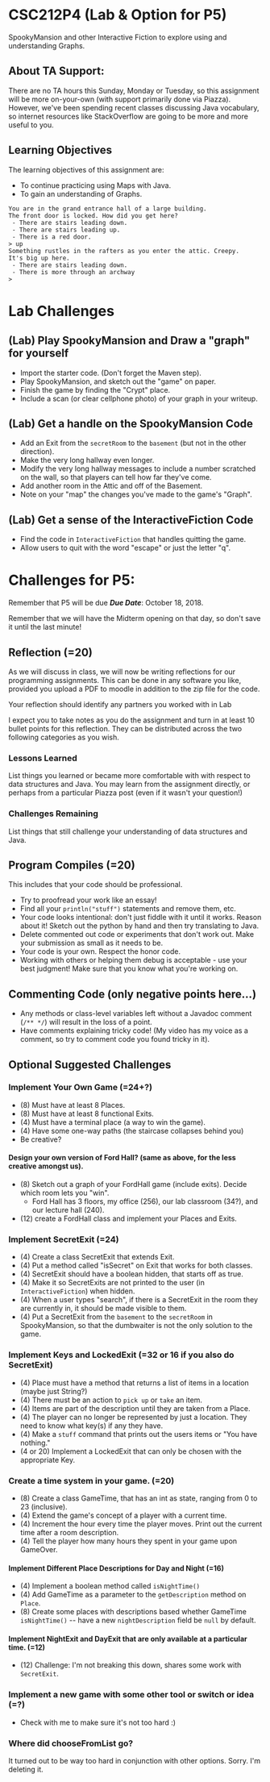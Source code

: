 # CSC212P4 (Lab & Option for P5)

SpookyMansion and other Interactive Fiction to explore using and understanding Graphs.

## About TA Support:
There are no TA hours this Sunday, Monday or Tuesday, so this assignment will be more on-your-own (with support primarily done via Piazza). However, we've been spending recent classes discussing Java vocabulary, so internet resources like StackOverflow are going to be more and more useful to you.

## Learning Objectives
The learning objectives of this assignment are:
 - To continue practicing using Maps with Java.
 - To gain an understanding of Graphs.
 

```
You are in the grand entrance hall of a large building.
The front door is locked. How did you get here?
 - There are stairs leading down.
 - There are stairs leading up.
 - There is a red door.
> up
Something rustles in the rafters as you enter the attic. Creepy.
It's big up here.
 - There are stairs leading down.
 - There is more through an archway
> 
```

# Lab Challenges

## (Lab) Play SpookyMansion and Draw a "graph" for yourself
 - Import the starter code. (Don't forget the Maven step).
 - Play SpookyMansion, and sketch out the "game" on paper.
 - Finish the game by finding the "Crypt" place.
 - Include a scan (or clear cellphone photo) of your graph in your writeup.
 
## (Lab) Get a handle on the SpookyMansion Code
 - Add an Exit from the ``secretRoom`` to the ``basement`` (but not in the other direction).
 - Make the very long hallway even longer.
 - Modify the very long hallway messages to include a number scratched on the wall, so that players can tell how far they've come.
 - Add another room in the Attic and off of the Basement.
 - Note on your "map" the changes you've made to the game's "Graph".

## (Lab) Get a sense of the InteractiveFiction Code
 - Find the code in ``InteractiveFiction`` that handles quitting the game.
 - Allow users to quit with the word "escape" or just the letter "q".


# Challenges for P5:

Remember that P5 will be due ***Due Date***: October 18, 2018.

Remember that we will have the Midterm opening on that day, so don't save it until the last minute!

## Reflection (=20)

As we will discuss in class, we will now be writing reflections for our programming assignments. This can be done in any software you like, provided you upload a PDF to moodle in addition to the zip file for the code.

Your reflection should identify any partners you worked with in Lab

I expect you to take notes as you do the assignment and turn in at least 10 bullet points for this reflection. They can be distributed across the two following categories as you wish.

### Lessons Learned

List things you learned or became more comfortable with with respect to data structures and Java. You may learn from the assignment directly, or perhaps from a particular Piazza post (even if it wasn't your question!)

### Challenges Remaining

List things that still challenge your understanding of data structures and Java.

## Program Compiles (=20)
This includes that your code should be professional. 
- Try to proofread your work like an essay! 
- Find all your ``println("stuff")`` statements and remove them, etc.
- Your code looks intentional: don't just fiddle with it until it works. Reason about it! Sketch out the python by hand and then try translating to Java.
- Delete commented out code or experiments that don't work out. Make your submission as small as it needs to be.
- Your code is your own. Respect the honor code.
- Working with others or helping them debug is acceptable - use your best judgment! Make sure that you know what you're working on.

## Commenting Code (only negative points here...)
 - Any methods or class-level variables left without a Javadoc comment (``/** */``) will result in the loss of a point.
 - Have comments explaining tricky code! (My video has my voice as a comment, so try to comment code you found tricky in it).

## Optional Suggested Challenges

### Implement Your Own Game (=24+?)
 - (8) Must have at least 8 Places.
 - (8) Must have at least 8 functional Exits.
 - (4) Must have a terminal place (a way to win the game).
 - (4) Have some one-way paths (the staircase collapses behind you)
 - Be creative?

#### Design your own version of Ford Hall? (same as above, for the less creative amongst us).
 - (8) Sketch out a graph of your FordHall game (include exits). Decide which room lets you "win".
     - Ford Hall has 3 floors, my office (256), our lab classroom (34?), and our lecture hall (240).
 - (12) create a FordHall class and implement your Places and Exits.


### Implement SecretExit (=24)
 - (4) Create a class SecretExit that extends Exit.
 - (4) Put a method called "isSecret" on Exit that works for both classes.
 - (4) SecretExit should have a boolean hidden, that starts off as true.
 - (4) Make it so SecretExits are not printed to the user (in ``InteractiveFiction``) when hidden.
 - (4) When a user types "search", if there is a SecretExit in the room they are currently in, it should be made visible to them.
 - (4) Put a SecretExit from the ``basement`` to the ``secretRoom`` in SpookyMansion, so that the dumbwaiter is not the only solution to the game.
 
### Implement Keys and LockedExit (=32 or 16 if you also do SecretExit)
 - (4) Place must have a method that returns a list of items in a location (maybe just String?)
 - (4) There must be an action to ``pick up`` or ``take`` an item.
 - (4) Items are part of the description until they are taken from a Place.
 - (4) The player can no longer be represented by just a location. They need to know what key(s) if any they have.
 - (4) Make a ``stuff`` command that prints out the users items or "You have nothing."
 - (4 or 20) Implement a LockedExit that can only be chosen with the appropriate Key.
 
### Create a time system in your game. (=20)
 - (8) Create a class GameTime, that has an int as state, ranging from 0 to 23 (inclusive).
 - (4) Extend the game's concept of a player with a current time.
 - (4) Increment the hour every time the player moves. Print out the current time after a room description.
 - (4) Tell the player how many hours they spent in your game upon GameOver.
#### Implement Different Place Descriptions for Day and Night (=16)
 - (4) Implement a boolean method called ``isNightTime()``
 - (4) Add GameTime as a parameter to the ``getDescription`` method on ``Place``.
 - (8) Create some places with descriptions based whether GameTime ``isNightTime()`` -- have a new ``nightDescription`` field be ``null`` by default.
#### Implement NightExit and DayExit that are only available at a particular time. (=12)
 - (12) Challenge: I'm not breaking this down, shares some work with ``SecretExit``.
 
### Implement a new game with some other tool or switch or idea (=?)
 - Check with me to make sure it's not too hard :)


### Where did chooseFromList go?
It turned out to be way too hard in conjunction with other options. Sorry. I'm deleting it.
